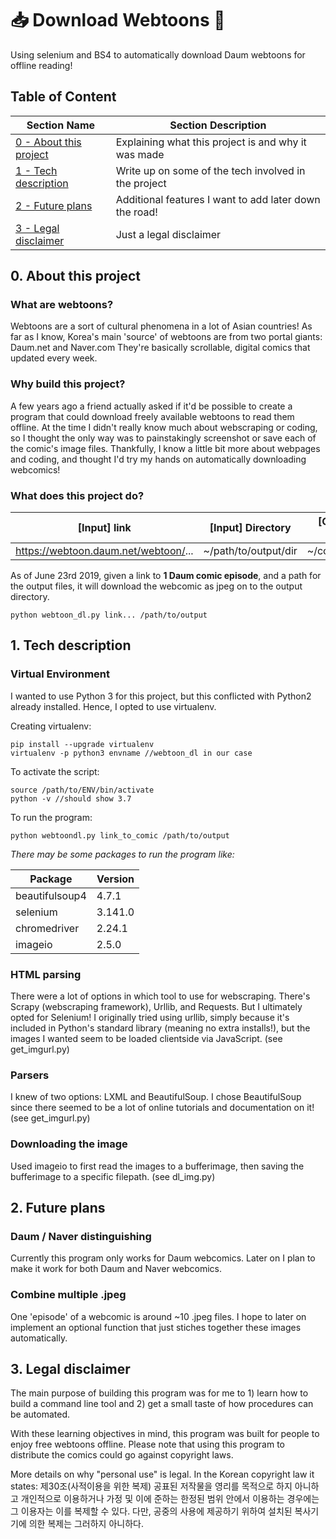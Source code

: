 # 📥 Download Webtoons 🎨
Using selenium and BS4 to automatically download Daum webtoons for offline reading!

## Table of Content

| Section Name  | Section Description |
| ------------- | ------------- |
| [0 - About this project](https://github.com/ginaahong/download_webtoons/master/README.md#0-About-this-project)  | Explaining what this project is and why it was made  |
| [1 - Tech description](https://github.com/ginaahong/download_webtoons/master/README.md#1-Tech-description)  | Write up on some of the tech involved in the project  |
| [2 - Future plans](https://github.com/ginaahong/download_webtoons/master/README.md#2-Future-plans) | Additional features I want to add later down the road! |
| [3 - Legal disclaimer](https://github.com/ginaahong/download_webtoons/master/README.md#3-Legal-disclaimer) | Just a legal disclaimer |

## 0. About this project
### What are webtoons?
  Webtoons are a sort of cultural phenomena in a lot of Asian countries! As far as I know, Korea's main 'source' of webtoons are from
  two portal giants: Daum.net and Naver.com
  They're basically scrollable, digital comics that updated every week.

### Why build this project?
  A few years ago a friend actually asked if it'd be possible to create a program that could download freely available webtoons to read them offline.
  At the time I didn't really know much about webscraping or coding, so I thought the only way was to painstakingly screenshot or save each of the comic's image files.
  Thankfully, I know a little bit more about webpages and coding, and thought I'd try my hands on automatically downloading webcomics!
  
### What does this project do?

  | [Input] link | [Input] Directory | [Output] Dir of .jpeg |
  |----|----|------|
  | https://webtoon.daum.net/webtoon/... | ~/path/to/output/dir | ~/comic_title/...jpeg |
  
  As of June 23rd 2019, given a link to **1 Daum comic episode**, and a path for the output files, it will download the webcomic as jpeg on to the output directory.
  
    python webtoon_dl.py link... /path/to/output
 

## 1. Tech description
### Virtual Environment
  I wanted to use Python 3 for this project, but this conflicted with Python2 already installed. Hence, I opted to use virtualenv.
  
  Creating virtualenv:
  
    pip install --upgrade virtualenv
    virtualenv -p python3 envname //webtoon_dl in our case
    
  To activate the script:
  
    source /path/to/ENV/bin/activate
    python -v //should show 3.7
    
  To run the program:
  
    python webtoondl.py link_to_comic /path/to/output
    
  *There may be some packages to run the program like:*
  
  | Package | Version |
  |----|----|
  | beautifulsoup4 | 4.7.1 |
  | selenium | 3.141.0 |
  | chromedriver | 2.24.1 |
  | imageio | 2.5.0 |

### HTML parsing
  There were a lot of options in which tool to use for webscraping. There's Scrapy (webscraping framework), Urllib, and Requests. But I ultimately opted for Selenium!
  I originally tried using urllib, simply because it's included in Python's standard library (meaning no extra installs!), but the images I wanted seem to be loaded clientside via JavaScript.
  (see get_imgurl.py)

### Parsers
  I knew of two options: LXML and BeautifulSoup. I chose BeautifulSoup since there seemed to be a lot of online tutorials and documentation on it!
  (see get_imgurl.py)
  
### Downloading the image
  Used imageio to first read the images to a bufferimage, then saving the bufferimage to a specific filepath.
  (see dl_img.py)


## 2. Future plans
### Daum / Naver distinguishing
  Currently this program only works for Daum webcomics. Later on I plan to make it work for both Daum and Naver webcomics.
  
### Combine multiple .jpeg
  One 'episode' of a webcomic is around ~10 .jpeg files. I hope to later on implement an optional function that just stiches together these images automatically.
  
## 3. Legal disclaimer
  The main purpose of building this program was for me to 1) learn how to build a command line tool and 2) get a small taste of how procedures can be automated.

  With these learning objectives in mind, this program was built for people to enjoy free webtoons offline.
  Please note that using this program to distribute the comics could go against copyright laws.
  
  More details on why "personal use" is legal.
        In the Korean copyright law it states:
        제30조(사적이용을 위한 복제) 공표된 저작물을 영리를 목적으로 하지 아니하고 개인적으로 이용하거나 가정 및 이에 준하는 한정된 범위 안에서 이용하는 경우에는 그 이용자는 이를 복제할 수 있다. 다만, 공중의 사용에 제공하기 위하여 설치된 복사기기에 의한 복제는 그러하지 아니하다.

  
  
